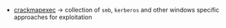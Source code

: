 
- [crackmapexec](https://wiki.porchetta.industries/smb-protocol/authentication/checking-credentials-domain) -> collection of `smb`, `kerberos` and other windows specific approaches for exploitation